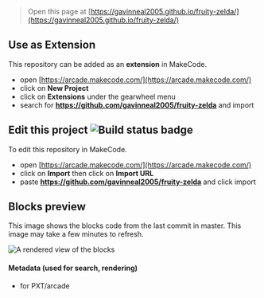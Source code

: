  


> Open this page at [https://gavinneal2005.github.io/fruity-zelda/](https://gavinneal2005.github.io/fruity-zelda/)

## Use as Extension

This repository can be added as an **extension** in MakeCode.

* open [https://arcade.makecode.com/](https://arcade.makecode.com/)
* click on **New Project**
* click on **Extensions** under the gearwheel menu
* search for **https://github.com/gavinneal2005/fruity-zelda** and import

## Edit this project ![Build status badge](https://github.com/gavinneal2005/fruity-zelda/workflows/MakeCode/badge.svg)

To edit this repository in MakeCode.

* open [https://arcade.makecode.com/](https://arcade.makecode.com/)
* click on **Import** then click on **Import URL**
* paste **https://github.com/gavinneal2005/fruity-zelda** and click import

## Blocks preview

This image shows the blocks code from the last commit in master.
This image may take a few minutes to refresh.

![A rendered view of the blocks](https://github.com/gavinneal2005/fruity-zelda/raw/master/.github/makecode/blocks.png)

#### Metadata (used for search, rendering)

* for PXT/arcade
<script src="https://makecode.com/gh-pages-embed.js"></script><script>makeCodeRender("{{ site.makecode.home_url }}", "{{ site.github.owner_name }}/{{ site.github.repository_name }}");</script>
